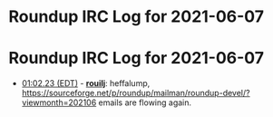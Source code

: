 # Roundup IRC Log for 2021-06-07 #
# Roundup IRC Log for 2021-06-07
* <a href="#01:02.23" id="01:02.23">01:02.23 (EDT)</a> - __[rouilj](https://github.com/rouilj)__: heffalump, <https://sourceforge.net/p/roundup/mailman/roundup-devel/?viewmonth=202106> emails are flowing again.
